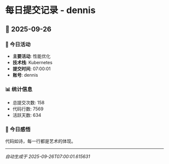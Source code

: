 # 每日提交记录 - dennis

## 📅 2025-09-26

### 🎯 今日活动
- **主要活动**: 性能优化
- **技术栈**: Kubernetes
- **提交时间**: 07:00:01
- **账号**: dennis

### 📊 统计信息
- 总提交次数: 158
- 代码行数: 7569
- 活跃天数: 634

### 💭 今日感悟
代码如诗，每一行都是艺术的体现。

---
*自动生成于 2025-09-26T07:00:01.615631*
